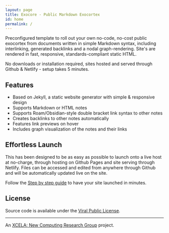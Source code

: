 ```yaml
---
layout: page
title: Exocore - Public Markdown Exocortex
id: home
permalink: /
---
```


Preconfigured template to roll out your own no-code, no-cost public exocortex from documents written in simple Markdown syntax, including interlinking, generated backlinks and a nodal graph-rendering. Site's are rendered in fast, responsive, standards-compliant static HTML. 

No downloads or installation required, sites hosted and served through Github & Netlify - setup takes 5 minutes.

## Features

- Based on Jekyll, a static website generator with simple & responsive design
- Supports Markdown or HTML notes
- Supports Roam/Obsidian-style double bracket link syntax to other notes
- Creates backlinks to other notes automatically
- Features link previews on hover
- Includes graph visualization of the notes and their links

## Effortless Launch

This has been designed to be as easy as possible to launch onto a live host at no-charge, through hosting on Github Pages and site serving through Netlify. Files can be accessed and edited from anywhere through Github and will be automatically updated live on the site.

Follow the [Step by step guide](step-by-step-guide.html) to have your site launched in minutes.

## License

Source code is available under the [Viral Public License](LICENSE.md).

---

An [XCELA: New Computing Research Group](https://xcela.org) project.